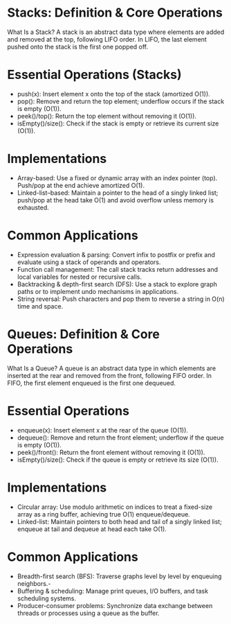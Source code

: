 # Stacks: Definition & Core Operations

What Is a Stack?
A stack is an abstract data type where elements are added and removed at the top, following LIFO order. In LIFO, the last element pushed onto the stack is the first one popped off.

# Essential Operations (Stacks)
- push(x): Insert element x onto the top of the stack (amortized O(1)).
- pop(): Remove and return the top element; underflow occurs if the stack is empty (O(1)).
- peek()/top(): Return the top element without removing it (O(1)).
- isEmpty()/size(): Check if the stack is empty or retrieve its current size (O(1)).

# Implementations
- Array-based: Use a fixed or dynamic array with an index pointer (top). Push/pop at the end achieve amortized O(1).
- Linked-list–based: Maintain a pointer to the head of a singly linked list; push/pop at the head take O(1) and avoid overflow unless memory is exhausted.

# Common Applications
- Expression evaluation & parsing: Convert infix to postfix or prefix and evaluate using a stack of operands and operators.
- Function call management: The call stack tracks return addresses and local variables for nested or recursive calls.
- Backtracking & depth-first search (DFS): Use a stack to explore graph paths or to implement undo mechanisms in applications.
- String reversal: Push characters and pop them to reverse a string in O(n) time and space.

# Queues: Definition & Core Operations

What Is a Queue?
A queue is an abstract data type in which elements are inserted at the rear and removed from the front, following FIFO order. In FIFO, the first element enqueued is the first one dequeued.

# Essential Operations
- enqueue(x): Insert element x at the rear of the queue (O(1)).
- dequeue(): Remove and return the front element; underflow if the queue is empty (O(1)).
- peek()/front(): Return the front element without removing it (O(1)).
- isEmpty()/size(): Check if the queue is empty or retrieve its size (O(1)).

# Implementations
- Circular array: Use modulo arithmetic on indices to treat a fixed-size array as a ring buffer, achieving true O(1) enqueue/dequeue.
- Linked-list: Maintain pointers to both head and tail of a singly linked list; enqueue at tail and dequeue at head each take O(1).

# Common Applications
- Breadth-first search (BFS): Traverse graphs level by level by enqueuing neighbors.- 
- Buffering & scheduling: Manage print queues, I/O buffers, and task scheduling systems.
- Producer-consumer problems: Synchronize data exchange between threads or processes using a queue as the buffer.
